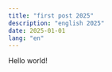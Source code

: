 ```yaml
---
title: "first post 2025"
description: "english 2025"
date: 2025-01-01
lang: "en"
---
```


Hello world!
